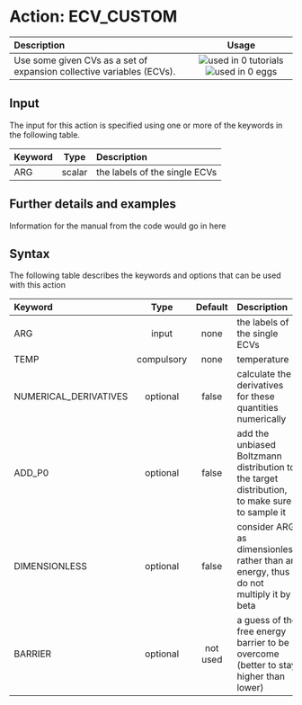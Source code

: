 # Action: ECV_CUSTOM

| Description    | Usage |
|:--------|:--------:|
| Use some given CVs as a set of expansion collective variables (ECVs). | ![used in 0 tutorials](https://img.shields.io/badge/tutorials-0-red.svg)![used in 0 eggs](https://img.shields.io/badge/nest-0-red.svg) | 

## Input

The input for this action is specified using one or more of the keywords in the following table.

| Keyword |  Type | Description |
|:--------|:------:|:-----------|
| ARG | scalar | the labels of the single ECVs |


## Further details and examples 
Information for the manual from the code would go in here 
## Syntax 
The following table describes the keywords and options that can be used with this action 

| Keyword | Type | Default | Description |
|:-------|:----:|:-------:|:-----------|
| ARG | input | none | the labels of the single ECVs |
| TEMP | compulsory | none |  temperature |
| NUMERICAL_DERIVATIVES | optional | false |  calculate the derivatives for these quantities numerically |
| ADD_P0 | optional | false |  add the unbiased Boltzmann distribution to the target distribution, to make sure to sample it |
| DIMENSIONLESS | optional | false |  consider ARG as dimensionless rather than an energy, thus do not multiply it by beta |
| BARRIER | optional | not used | a guess of the free energy barrier to be overcome (better to stay higher than lower) |
